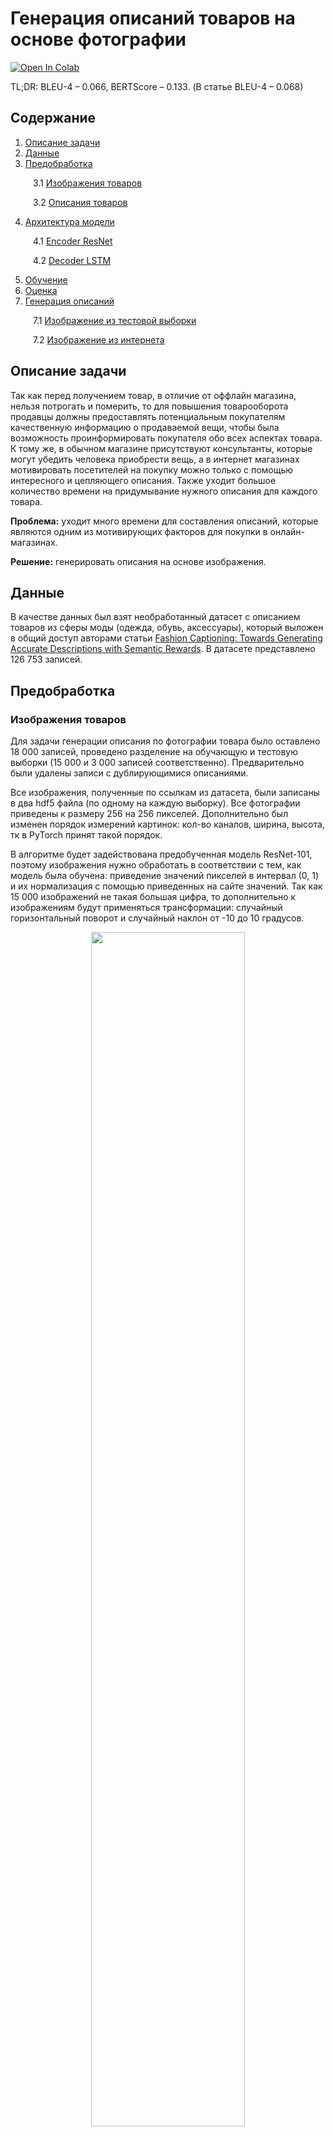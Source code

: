 # Генерация описаний товаров на основе фотографии
[![Open In Colab](https://colab.research.google.com/assets/colab-badge.svg)](https://colab.research.google.com/drive/1RTGB1etgSAcoOScLUOmByagtjPGwNKlW?usp=sharing)

TL;DR: BLEU-4 – 0.066, BERTScore – 0.133. (В статье BLEU-4 – 0.068) 

## Содержание
1. [Описание задачи](#описание-задачи)
2. [Данные](#данные)
3. [Предобработка](#предобработка)

&emsp; &emsp; 3.1 [Изображения товаров](#изображения-товаров)

&emsp; &emsp; 3.2 [Описания товаров](#описания-товаров)

4. [Архитектура модели](#архитектура-модели)

&emsp; &emsp; 4.1 [Encoder ResNet](#encoder-resnet)

&emsp; &emsp; 4.2 [Decoder LSTM](#decoder-lstm)

5. [Обучение](#обучение)
6. [Оценка](#оценка)
7. [Генерация описаний](#генерация-описаний)

&emsp; &emsp; 7.1 [Изображение из тестовой выборки](#изображение-из-тестовой-выборки)

&emsp; &emsp; 7.2 [Изображение из интернета](#изображение-из-интернета)

## Описание задачи
Так как перед получением товар, в отличие от оффлайн магазина, нельзя потрогать и померить, то  для  повышения  товарооборота  продавцы  должны  предоставлять потенциальным покупателям качественную информацию о продаваемой вещи, чтобы  была  возможность проинформировать  покупателя  обо  всех  аспектах товара. К тому же, в обычном магазине присутствуют консультанты, которые могут убедить человека приобрести вещь, а в интернет магазинах мотивировать посетителей на покупку можно только с помощью интересного и цепляющего описания. Также уходит большое количество времени на придумывание нужного описания для каждого товара. 

**Проблема:** уходит много времени для составления описаний, которые являются одним из мотивирующих факторов для покупки в онлайн-магазинах.

**Решение:** генерировать описания на основе изображения.

## Данные
В качестве данных был взят необработанный датасет с описанием товаров из сферы моды (одежда, обувь, аксессуары), который выложен в общий доступ авторами статьи [Fashion Captioning: Towards Generating Accurate Descriptions with Semantic Rewards](https://doi.org/10.48550/arXiv.2008.02693). В датасете представлено 126 753 записей.


## Предобработка
### Изображения товаров
Для задачи генерации описания по фотографии товара было оставлено 18 000 записей, проведено разделение на обучающую и тестовую выборки (15 000 и 3 000 записей соответственно). Предварительно были удалены записи с дублирующимися описаниями.

Все изображения, полученные по ссылкам из датасета, были записаны в два hdf5 файла (по одному на каждую выборку). Все фотографии приведены к размеру 256 на 256 пикселей. Дополнительно был изменен порядок измерений картинок: кол-во каналов, ширина, высота, тк в PyTorch принят такой порядок.

В алгоритме будет задействована предобученная модель ResNet-101, поэтому изображения нужно обработать в соответствии с тем, как модель была обучена: приведение значений пикселей в интервал (0, 1) и их нормализация с помощью приведенных  на сайте значений. Так как 15 000 изображений не такая большая цифра, то дополнительно к изображениям будут применяться трансформации: случайный горизонтальный поворот и случайный наклон от -10 до 10 градусов. 

<p align="center" width="100%">
 <img src="https://github.com/Mpkosh/EC_descr_gen/blob/main/imgs/img_batch.png" width="70%" > 
<p align="center"><i> Фотографии товаров после нормализации и трансформаций</i></p>
</p>  

### Описания товаров
Разбили все описания на токены. Заменили все слова на индексы с помощью словаря, который составлен по обучающей выборке. Словарь отдельно сохранен в json файл с индексами для токенов \<start>, \<end>, \<pad>, \<unk>.

Для того чтобы декодер (LSTM) смог правильно генерировать описания, дополнительно обработаем описания:
1. в начало описания ставится индекс токена \<start>, чтобы модель начала предсказывать,
2. в конец – индекс токена <end>, чтобы модель научилась предсказывать конец описания,
3. доводим все описания до одной длины с помощью индекса токена \<pad>, так как описания будут передаваться как тензоры фиксированной длины,
4. посчитаем длину каждого описания (с токенами начала и конца), чтобы в дальнейшем не делать вычисления с токеном \<pad>.

## Архитектура модели
Реализована архитектура модели из статьи [Show, Attend and Tell: Neural Image Caption Generation with Visual Attention]( 	
https://doi.org/10.48550/arXiv.1502.03044): encoder и decoder с модулем внимания.

### Encoder ResNet
В качестве сверточной сети используется предобученная модель ResNet-101. Так как для модуля внимания нужны признаки в двумерном пространстве и не нужна классификация, то убираем полносвязный слой. Заменяем слой пулинга своим с размерностью 256 на 256; теперь для генерации описания можно подавать на вход изображение любого размера.

### Decoder LSTM
В качестве декодера используется LSTM ячейка, на вход которой каждую итерацию будут подаваться ранее сгенерированное слово и взвешенная карта признаков, полученная с помощью модуля мягкого внимания. 

## Обучение
Обучение проводилось с размером батча в 32 штуки и дообучением энкодера на протяжении 31 эпохи; лучший результат достигнут на 17-й. В качестве функции потерь использована кросс энтропия, в качестве оптимизатора – Адам.

Для того чтобы не тратить вычисления на токены <pad>, если в батче попались описания разной длины, используется функция pack_padded_sequence(), которая сортирует описания по длине и вычисляет новые размеры батчей для каждого момента во времени (timestep), чтобы в одном батче обрабатывались части описаний без токена \<pad>

Чтобы бороться с переобучением кроме слоя dropout используем и раннюю остановку. Будем следить за оценкой BLEU-4: после каждой эпохи обучения проводим эпоху валидации; если оценка не улучшается в течение 5 эпох, то понижаем коэффициент скорости обучения; если не видно улучшений на протяжении 20 эпох, то останавливаем обучение.

 
## Оценка
В качестве простой и быстрой метрики выступает BLEU, основанная на сходстве n-грамм (не символов, а слов) и похожая на оценку точности: считается, сколько n-грамм сгенерированного текста присутствует в исходном; чем больше похожих n-грамм, тем лучше оценивается предсказание модели.

Для повышения качества оценивания сгенерированных текстов можно задействовать BERTScore: используются предобученные векторы BERT, каждое слово заменяется вектором, считается косинусное сходство между каждой парой слов, выбирается максимальное, умножается на IDF.

<p align="center" width="100%">
 <img src="https://github.com/Mpkosh/EC_descr_gen/blob/main/imgs/train_val_loss.png" width="40%" > 
<p align="center"><i> График ошибок для обучающей и тестовой выборок по эпохам</i></p>
</p>  

Если посмотреть на график ошибок, то можно заметить, что модель переобучается. Так как используется early stopping, следящий за оценкой BLEU-4, то в качестве эпохи, показавшей наилучшие результаты, была выбрана 17-ая, хотя ошибка на тестовой выборке перестала падать с 10-й эпохи.

<p align="center" width="100%">
 <img src="https://github.com/Mpkosh/EC_descr_gen/blob/main/imgs/bleu_n_score.png" width="40%" > 
 <img src="https://github.com/Mpkosh/EC_descr_gen/blob/main/imgs/bertscore_bleu.png" width="40%" >
<p align="center"><i>График оценок BLEU и BERTScore по эпохам</i></p>
</p>  

Как описывается в статье [Improving Image Captioning with Language Modeling Regularizations](10.1109/ASYU48272.2019.8946376), существует «loss-evaluation mismatch», так как во время обучения мы считаем ошибку на уровне слов, а во время оценивания пытаемся улучшить метрику (BLEU-4) на уровне предложений. На рисунке можно увидеть, что с 10-й эпохи, когда ошибка на тестовой выборке увеличивалась, BLEU-4 (вместе от BLEU-1 до BLEU-3) и BERTScore продолжали улучшаться. Можно предположить, что модель начинает предсказывать лучше, но менее уверенно.

После 17 эпохи получены следующие результаты:
* BLEU-4 – 0.066, 
* BERTScore – 0.133. 
 
Часто авторы статей представляют результаты BLEU-4 в процентах, то есть наш итог – 6,6. Считается, что довольно хорошим можно считать результат от 20 и выше. Однако, если посмотреть на результаты в статье [Fashion Captioning: Towards Generating Accurate Descriptions with Semantic Rewards]( 	
https://doi.org/10.48550/arXiv.2008.02693), можно заметить, что их BLEU-4 равен 6,8. 

## Генерация описаний
### Изображение из тестовой выборки 
Для картинки с леопардовым пиджаком и исходным описанием «glinting goldtone button add a dash of decadence to this sharply tailored blazer patterned with feisty leopard spot» сгенерируем новую подпись с помощью нашей модели и визуализируем внимание модели во время каждого слова.

" \<start> a leopard print and slightly cropped hem add to the charm of this tailored jacket cut from a double face italian silk with a leopard print and leopard pattern that"

<p align="center" width="100%">
 <img src="https://github.com/Mpkosh/EC_descr_gen/blob/main/imgs/test_img_attention.png" width="70%" > 
<p align="center"><i>Внимание модели во время генерации описания пиджака</i></p>
</p>  

Чтобы сгенерировать слова «cropped» и «hem», модель концентрируется на нижней части пиджака; слово «jacket» создано при обращении внимания на верхние края пиджака и пуговицу. Интересно, что при генерации слова «add» и внимании снаружи объекта, при генерации следующего слова модель смотрит внутрь предыдущей области.

### Изображение из интернета

"\<start> a sweetheart neckline and a thigh high slit add to the sleek silhouette of this sleek sheath gown that s perfect for the bride or a a little more than"

<p align="center" width="100%">
 <img src="https://github.com/Mpkosh/EC_descr_gen/blob/main/imgs/internet_img_attention.png" width="70%" > 
<p align="center"><i>Внимание модели во время генерации описания платья</i></p>
</p>  

Опираясь на внимание модели, видно, что она концентрируется на разрезе платья, когда говорит «thigh», и на длине нижней части платья, когда говорит «gown».

